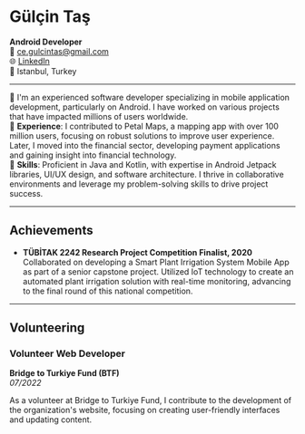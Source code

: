 # Gülçin Taş

**Android Developer**  
📧 ce.gulcintas@gmail.com  
🌐 [LinkedIn](https://www.linkedin.com/in/gulcintas/)  
📍 Istanbul, Turkey  

---

🚀 I'm an experienced software developer specializing in mobile application development, particularly on Android. I have worked on various projects that have impacted millions of users worldwide.  
🚀 **Experience**: I contributed to Petal Maps, a mapping app with over 100 million users, focusing on robust solutions to improve user experience. Later, I moved into the financial sector, developing payment applications and gaining insight into financial technology.  
🚀 **Skills**: Proficient in Java and Kotlin, with expertise in Android Jetpack libraries, UI/UX design, and software architecture. I thrive in collaborative environments and leverage my problem-solving skills to drive project success.

---

## Achievements

- **TÜBİTAK 2242 Research Project Competition Finalist, 2020**  
  Collaborated on developing a Smart Plant Irrigation System Mobile App as part of a senior capstone project. Utilized IoT technology to create an automated plant irrigation solution with real-time monitoring, advancing to the final round of this national competition.
  
---

## Volunteering

### Volunteer Web Developer  
**Bridge to Turkiye Fund (BTF)**  
*07/2022*  

As a volunteer at Bridge to Turkiye Fund, I contribute to the development of the organization's website, focusing on creating user-friendly interfaces and updating content.
